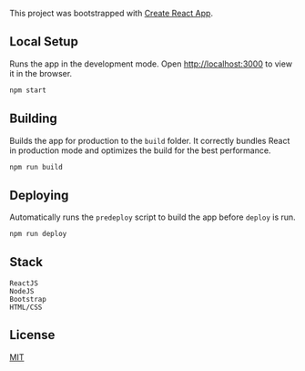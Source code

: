 This project was bootstrapped with [Create React App](https://github.com/facebook/create-react-app).

## Local Setup
Runs the app in the development mode. Open [http://localhost:3000](http://localhost:3000) to view it in the browser.

```bash
npm start
```

## Building

Builds the app for production to the `build` folder. It correctly bundles React in production mode and optimizes the build for the best performance.

```bash
npm run build
```

## Deploying
Automatically runs the `predeploy` script to build the app before `deploy` is run.

```bash
npm run deploy
```

## Stack
```text
ReactJS
NodeJS
Bootstrap
HTML/CSS
```

## License
[MIT](https://choosealicense.com/licenses/mit/)